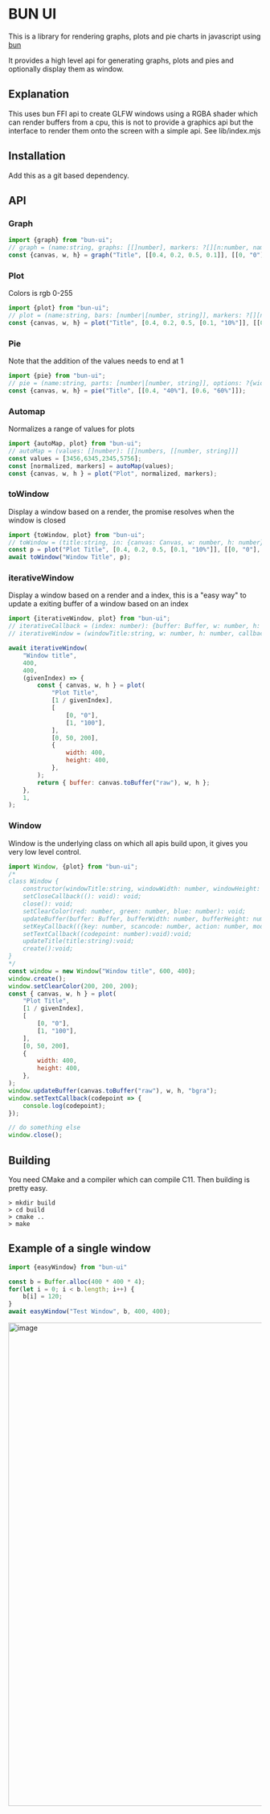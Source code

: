 # BUN UI
This is a library for rendering graphs, plots and pie charts in javascript using [bun](https://bun.sh)

It provides a high level api for generating graphs, plots and pies and optionally display them as window.


## Explanation
This uses bun FFI api to create GLFW windows using a RGBA shader which can render buffers from a cpu, this is not to provide a graphics api but the interface to render them onto the screen
with a simple api. See lib/index.mjs

## Installation
Add this as a git based dependency.

## API

### Graph
```js
import {graph} from "bun-ui";
// graph = (name:string, graphs: [[]number], markers: ?[][n:number, name: string], options: ?{width: number, height: number}): {canvas:Canvas, w: number, h: number}
const {canvas, w, h} = graph("Title", [[0.4, 0.2, 0.5, 0.1]], [[0, "0"], [1, "100"]]);
```
### Plot
Colors is rgb 0-255
```js
import {plot} from "bun-ui";
// plot = (name:string, bars: [number|[number, string]], markers: ?[][n:number, name: string], color: [number, number, number], options: ?{width: number, height: number}): {canvas:Canvas, w: number, h: number}
const {canvas, w, h} = plot("Title", [0.4, 0.2, 0.5, [0.1, "10%"]], [[0, "0"], [1, "100"]]);
```
### Pie
Note that the addition of the values needs to end at 1
```js
import {pie} from "bun-ui";
// pie = (name:string, parts: [number|[number, string]], options: ?{width: number, height: number}): {canvas:Canvas, w: number, h: number}
const {canvas, w, h} = pie("Title", [[0.4, "40%"], [0.6, "60%"]]);
```
### Automap
Normalizes a range of values for plots
```js
import {autoMap, plot} from "bun-ui";
// autoMap = (values: []number): [[]numbers, [[number, string]]]
const values = [3456,6345,2345,5756];
const [normalized, markers] = autoMap(values);
const {canvas, w, h } = plot("Plot", normalized, markers);

```
### toWindow
Display a window based on a render, the promise resolves when the window is closed
```js
import {toWindow, plot} from "bun-ui";
// toWindow = (title:string, in: {canvas: Canvas, w: number, h: number}): Promise<void>
const p = plot("Plot Title", [0.4, 0.2, 0.5, [0.1, "10%"]], [[0, "0"], [1, "100"]]);
await toWindow("Window Title", p);
```
### iterativeWindow
Display a window based on a render and a index, this is a "easy way" to update a exiting buffer of a window based on an index
```js
import {iterativeWindow, plot} from "bun-ui";
// iterativeCallback = (index: number): {buffer: Buffer, w: number, h: number, index: ?number, type: ?"rgb"|"rgba"|"bgra"}
// iterativeWindow = (windowTitle:string, w: number, h: number, callback: iterativeCallback, initial_index: ?number = 1): Promise<void>

await iterativeWindow(
    "Window title",
    400,
    400,
    (givenIndex) => {
        const { canvas, w, h } = plot(
            "Plot Title",
            [1 / givenIndex],
            [
                [0, "0"],
                [1, "100"],
            ],
            [0, 50, 200],
            {
                width: 400,
                height: 400,
            },
        );
        return { buffer: canvas.toBuffer("raw"), w, h };
    },
    1,
);
```
### Window
Window is the underlying class on which all apis build upon, it gives you very low level control.
```js
import Window, {plot} from "bun-ui";
/* 
class Window {
    constructor(windowTitle:string, windowWidth: number, windowHeight: number);
    setCloseCallback((): void): void;
    close(): void;
    setClearColor(red: number, green: number, blue: number): void;
    updateBuffer(buffer: Buffer, bufferWidth: number, bufferHeight: number, type: ?"rgb"|"rgba"|"bgra" = "rgba"): void;
    setKeyCallback(({key: number, scancode: number, action: number, mods: number}):void):void;
    setTextCallback((codepoint: number):void):void;
    updateTitle(title:string):void;
    create():void;
}
*/
const window = new Window("Window title", 600, 400);
window.create();
window.setClearColor(200, 200, 200);
const { canvas, w, h } = plot(
    "Plot Title",
    [1 / givenIndex],
    [
        [0, "0"],
        [1, "100"],
    ],
    [0, 50, 200],
    {
        width: 400,
        height: 400,
    },
);
window.updateBuffer(canvas.toBuffer("raw"), w, h, "bgra");
window.setTextCallback(codepoint => {
    console.log(codepoint);
});

// do something else
window.close();
```

## Building
You need CMake and a compiler which can compile C11.
Then building is pretty easy.
```
> mkdir build
> cd build
> cmake ..
> make
```

## Example of a single window
```js
import {easyWindow} from "bun-ui"

const b = Buffer.alloc(400 * 400 * 4);
for(let i = 0; i < b.length; i++) {
    b[i] = 120;
}
await easyWindow("Test Window", b, 400, 400);
``` 
<img width="962" alt="image" src="https://github.com/liz3/bun-ui/assets/21298625/04d430de-2466-4df8-bc41-61c98d08cc6e">
